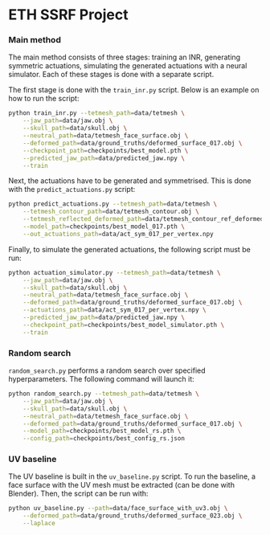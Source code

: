 # ETH SSRF Project

### Main method

The main method consists of three stages: training an INR, generating symmetric actuations, simulating the generated actuations with a neural simulator. Each of these stages is done with a separate script.

The first stage is done with the `train_inr.py` script. Below is an example on how to run the script:

```bash
python train_inr.py --tetmesh_path=data/tetmesh \
    --jaw_path=data/jaw.obj \
    --skull_path=data/skull.obj \
    --neutral_path=data/tetmesh_face_surface.obj \
    --deformed_path=data/ground_truths/deformed_surface_017.obj \
    --checkpoint_path=checkpoints/best_model.pth \
    --predicted_jaw_path=data/predicted_jaw.npy \
    --train
```

Next, the actuations have to be generated and symmetrised. This is done with the `predict_actuations.py` script:

```bash
python predict_actuations.py --tetmesh_path=data/tetmesh \
    --tetmesh_contour_path=data/tetmesh_contour.obj \
    --tetmesh_reflected_deformed_path=data/tetmesh_contour_ref_deformed.obj \
    --model_path=checkpoints/best_model_017.pth \
    --out_actuations_path=data/act_sym_017_per_vertex.npy
```

Finally, to simulate the generated actuations, the following script must be run:

```bash
python actuation_simulator.py --tetmesh_path=data/tetmesh \
    --jaw_path=data/jaw.obj \
    --skull_path=data/skull.obj \
    --neutral_path=data/tetmesh_face_surface.obj \
    --deformed_path=data/ground_truths/deformed_surface_017.obj \
    --actuations_path=data/act_sym_017_per_vertex.npy \
    --predicted_jaw_path=data/predicted_jaw.npy \
    --checkpoint_path=checkpoints/best_model_simulator.pth \
    --train
```

### Random search

`random_search.py` performs a random search over specified hyperparameters. The following command will launch it:

```bash
python random_search.py --tetmesh_path=data/tetmesh \
    --jaw_path=data/jaw.obj \
    --skull_path=data/skull.obj \
    --neutral_path=data/tetmesh_face_surface.obj \
    --deformed_path=data/ground_truths/deformed_surface_017.obj \
    --model_path=checkpoints/best_model_rs.pth \
    --config_path=checkpoints/best_config_rs.json
```

### UV baseline

The UV baseline is built in the `uv_baseline.py` script. To run the baseline, a face surface with the UV mesh must be extracted (can be done with Blender). Then, the script can be run with:

```bash
python uv_baseline.py --path=data/face_surface_with_uv3.obj \
    --deformed_path=data/ground_truths/deformed_surface_023.obj \
    --laplace
```

